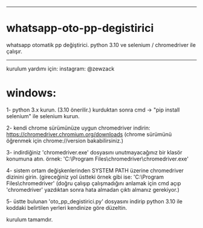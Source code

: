 __________________________________________________________________________________________

# whatsapp-oto-pp-degistirici
whatsapp otomatik pp değiştirici. python 3.10 ve selenium / chromedriver ile çalışır.

_________________________________________________________________________________________

kurulum yardımı için: instagram: @zewzack

# windows:

1- python 3.x kurun. (3.10 önerilir.)
   kurduktan sonra cmd -> "pip install selenium" ile selenium kurun.

2- kendi chrome sürümünüze uygun chromedriver indirin:
   https://chromedriver.chromium.org/downloads
   (chrome sürümünü öğrenmek için chrome://version bakabilirsiniz.)
   
3- indirdiğiniz 'chromedriver.exe' dosyasını unutmayacağınız bir klasör konumuna atın.
   örnek: 'C:\Program Files\chromedriver\chromedriver.exe'
   
4- sistem ortam değişkenlerinden SYSTEM PATH üzerine chromedriver dizinini girin.
   (gireceğiniz yol üstteki örnek gibi ise: 'C:\Program Files\chromedriver'
   (doğru çalışıp çalışmadığını anlamak için cmd açıp 'chromedriver' yazdıktan sonra hata almadan çıktı almanız gerekiyor.)
   
5- üstte bulunan 'oto_pp_degistirici.py' dosyasını indirip python 3.10 ile koddaki belirtilen yerleri kendinize göre düzeltin.

kurulum tamamdır.
